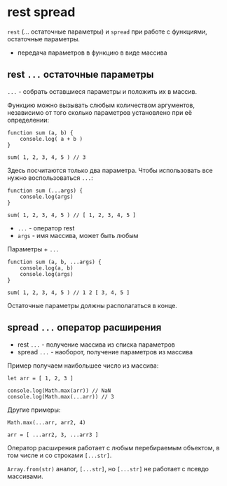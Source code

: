# rest spread
`rest` (... остаточные параметры) и `spread` при работе с функциями, остаточные параметры.

- передача параметров в функцию в виде массива

## rest `...` остаточные параметры
`...` - собрать оставшиеся параметры и положить их в массив.

Функцию можно вызывать слюбым количеством аргументов, независимо от того сколько параметров установлено при её определении:

    function sum (a, b) {
        console.log( a + b )
    }

    sum( 1, 2, 3, 4, 5 ) // 3

Здесь посчитаются только два параметра. Чтобы использовать все нужно воспользоваться `...`:

    function sum (...args) {
        console.log(args)
    }

    sum( 1, 2, 3, 4, 5 ) // [ 1, 2, 3, 4, 5 ]

- `...` - оператор rest
- `args` - имя массива, может быть любым

Параметры + `...`

    function sum (a, b, ...args) {
        console.log(a, b)
        console.log(args)
    }

    sum( 1, 2, 3, 4, 5 ) // 1 2 [ 3, 4, 5 ]

Остаточные параметры должны располагаться в конце.

## spread `...` оператор расширения
- rest `...` - получение массива из списка параметров
- spread `...` - наоборот, получение параметров из массива

Пример получаем наибольшее число из массива:

    let arr = [ 1, 2, 3 ]

    console.log(Math.max(arr)) // NaN
    console.log(Math.max(...arr)) // 3

Другие примеры:

    Math.max(...arr, arr2, 4)

    arr = [ ...arr2, 3, ...arr3 ]

Оператор расширения работает с любым перебираемым объектом, в том числе и со строками `[...str]`.

`Array.from(str)` аналог, `[...str]`, но `[...str]` не работает с псевдо массивами.
